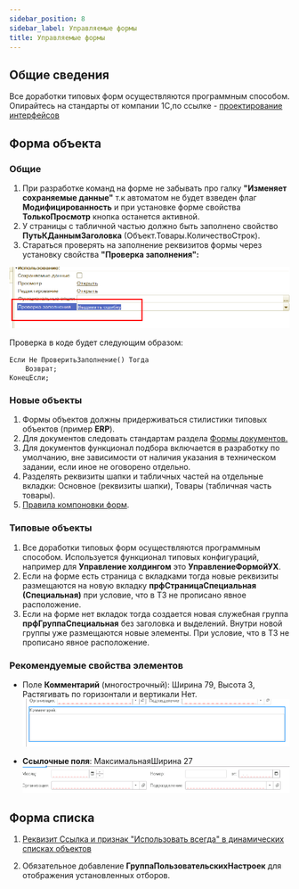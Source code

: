 ```yaml
---
sidebar_position: 8
sidebar_label: Управляемые формы
title: Управляемые формы
---
```


## Общие сведения

Все доработки типовых форм осуществляются программным способом.
Опирайтесь на стандарты от компании 1С,по ссылке - [проектирование интерфейсов](https://its.1c.ru/db/v8std#browse:13:-1:7)

## Форма объекта

### Общие

1. При разработке команд на форме не забывать про галку **"Изменяет сохраняемые данные"** т.к автоматом не будет взведен флаг **Модифицированность** и при установке форме свойства **ТолькоПросмотр** кнопка останется активной.
2. У страницы с табличной частью должно быть заполнено свойство **ПутьКДаннымЗаголовка** (Объект.Товары.КоличествоСтрок).
3. Стараться проверять на заполнение реквизитов формы через установку свойства **"Проверка заполнения":**

 ![image](img/forms.png)

Проверка в коде будет следующим образом:

```bsl
Если Не ПроверитьЗаполнение() Тогда
    Возврат;
КонецЕсли;
```

### Новые объекты

1. Формы объектов должны придерживаться стилистики типовых объектов (пример **ERP**).
2. Для документов следовать стандартам раздела [Формы документов.](https://its.1c.ru/db/v8std#browse:13:-1:7:9)
3. Для документов функционал подбора включается в разработку по умолчанию, вне зависимости от наличия указания в техническом задании, если иное не оговорено отдельно.
4. Разделять реквизиты шапки и табличных частей на отдельные вкладки: Основное (реквизиты шапки), Товары (табличная часть товары).
5. [Правила компоновки форм](https://its.1c.ru/db/v8std#content:722:hdoc).

### Типовые объекты

1. Все доработки типовых форм осуществляются программным способом. Используется функционал типовых конфигураций, например для **Управление холдингом** это **УправлениеФормойУХ**.
2. Если на форме есть страница с вкладками тогда новые реквизиты размещаются на новую вкладку **прфСтраницаСпециальная (Специальная)** при условие, что в ТЗ не прописано явное расположение.
3. Если на форме нет вкладок тогда создается новая служебная группа **прфГруппаСпециальная** без заголовка и выделений. Внутри новой группы уже размещаются новые элементы. При условие, что в ТЗ не прописано явное расположение.

### Рекомендуемые свойства элементов

* Поле **Комментарий** (многострочный): Ширина 79, Высота 3, Растягивать по горизонтали и вертикали Нет.
![image.png](./img/comment_field.png)

* **Ссылочные поля**: МаксимальнаяШирина 27
![image.png](./img/reference_fields.png)

## Форма списка

1. [Реквизит Ссылка и признак "Использовать всегда" в динамических списках объектов](https://its.1c.ru/db/v8std/content/702/hdoc)

2. Обязательное добавление **ГруппаПользовательскихНастроек** для отображения установленных отборов.
